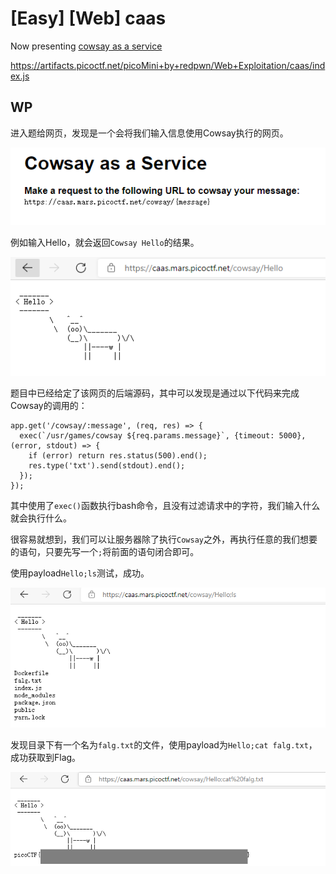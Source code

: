 # [Easy] [Web] caas

Now presenting [cowsay as a service](https://caas.mars.picoctf.net/)

https://artifacts.picoctf.net/picoMini+by+redpwn/Web+Exploitation/caas/index.js

## WP

进入题给网页，发现是一个会将我们输入信息使用Cowsay执行的网页。

![](caas.assets/1.png)

例如输入Hello，就会返回`Cowsay Hello`的结果。

![](caas.assets/2.png)

题目中已经给定了该网页的后端源码，其中可以发现是通过以下代码来完成Cowsay的调用的：

```JS
app.get('/cowsay/:message', (req, res) => {
  exec(`/usr/games/cowsay ${req.params.message}`, {timeout: 5000}, (error, stdout) => {
    if (error) return res.status(500).end();
    res.type('txt').send(stdout).end();
  });
});
```

其中使用了`exec()`函数执行bash命令，且没有过滤请求中的字符，我们输入什么就会执行什么。

很容易就想到，我们可以让服务器除了执行`Cowsay`之外，再执行任意的我们想要的语句，只要先写一个`;`将前面的语句闭合即可。

使用payload`Hello;ls`测试，成功。

![](caas.assets/3.png)

发现目录下有一个名为`falg.txt`的文件，使用payload为`Hello;cat falg.txt`，成功获取到Flag。

![](caas.assets/4.png)
